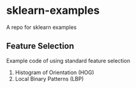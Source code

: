# sklearn-examples
A repo for sklearn examples

## Feature Selection
Example code of using standard feature selection
1. Histogram of Orientation (HOG)
2. Local Binary Patterns (LBP)

## 